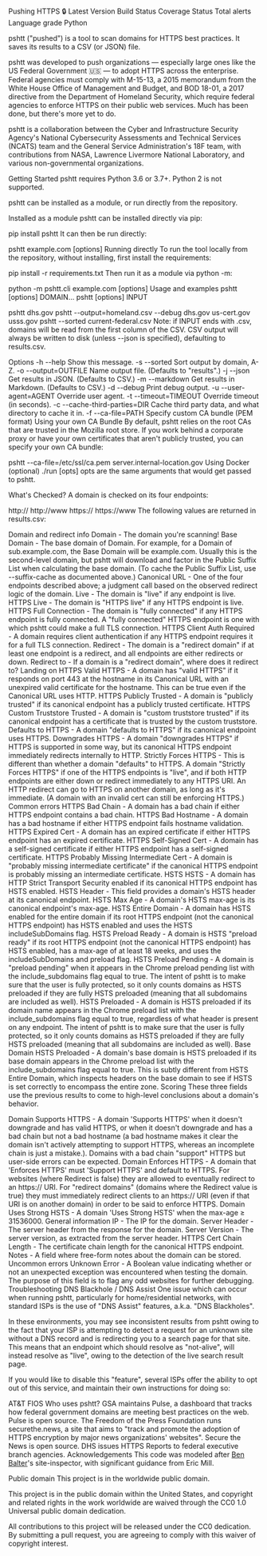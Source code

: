 Pushing HTTPS :lock:
Latest Version Build Status Coverage Status Total alerts Language grade Python

pshtt ("pushed") is a tool to scan domains for HTTPS best practices. It saves its results to a CSV (or JSON) file.

pshtt was developed to push organizations — especially large ones like the US Federal Government :us: — to adopt HTTPS across the enterprise. Federal agencies must comply with M-15-13, a 2015 memorandum from the White House Office of Management and Budget, and BOD 18-01, a 2017 directive from the Department of Homeland Security, which require federal agencies to enforce HTTPS on their public web services. Much has been done, but there's more yet to do.

pshtt is a collaboration between the Cyber and Infrastructure Security Agency's National Cybersecurity Assessments and Technical Services (NCATS) team and the General Service Administration's 18F team, with contributions from NASA, Lawrence Livermore National Laboratory, and various non-governmental organizations.

Getting Started
pshtt requires Python 3.6 or 3.7+. Python 2 is not supported.

pshtt can be installed as a module, or run directly from the repository.

Installed as a module
pshtt can be installed directly via pip:

pip install pshtt
It can then be run directly:

pshtt example.com [options]
Running directly
To run the tool locally from the repository, without installing, first install the requirements:

pip install -r requirements.txt
Then run it as a module via python -m:

python -m pshtt.cli example.com [options]
Usage and examples
pshtt [options] DOMAIN...
pshtt [options] INPUT

pshtt dhs.gov
pshtt --output=homeland.csv --debug dhs.gov us-cert.gov usss.gov
pshtt --sorted current-federal.csv
Note: if INPUT ends with .csv, domains will be read from the first column of the CSV. CSV output will always be written to disk (unless --json is specified), defaulting to results.csv.

Options
  -h --help                     Show this message.
  -s --sorted                   Sort output by domain, A-Z.
  -o --output=OUTFILE           Name output file. (Defaults to "results".)
  -j --json                     Get results in JSON. (Defaults to CSV.)
  -m --markdown                 Get results in Markdown. (Defaults to CSV.)
  -d --debug                    Print debug output.
  -u --user-agent=AGENT         Override user agent.
  -t --timeout=TIMEOUT          Override timeout (in seconds).
  -c --cache-third-parties=DIR  Cache third party data, and what directory to cache it in.
  -f --ca-file=PATH             Specify custom CA bundle (PEM format)
Using your own CA Bundle
By default, pshtt relies on the root CAs that are trusted in the Mozilla root store. If you work behind a corporate proxy or have your own certificates that aren't publicly trusted, you can specify your own CA bundle:

pshtt --ca-file=/etc/ssl/ca.pem server.internal-location.gov
Using Docker (optional)
./run [opts]
opts are the same arguments that would get passed to pshtt.

What's Checked?
A domain is checked on its four endpoints:

http://
http://www
https://
https://www
The following values are returned in results.csv:

Domain and redirect info
Domain - The domain you're scanning!
Base Domain - The base domain of Domain. For example, for a Domain of sub.example.com, the Base Domain will be example.com. Usually this is the second-level domain, but pshtt will download and factor in the Public Suffix List when calculating the base domain. (To cache the Public Suffix List, use --suffix-cache as documented above.)
Canonical URL - One of the four endpoints described above; a judgment call based on the observed redirect logic of the domain.
Live - The domain is "live" if any endpoint is live.
HTTPS Live - The domain is "HTTPS live" if any HTTPS endpoint is live.
HTTPS Full Connection - The domain is "fully connected" if any HTTPS endpoint is fully connected. A "fully connected" HTTPS endpoint is one with which pshtt could make a full TLS connection.
HTTPS Client Auth Required - A domain requires client authentication if any HTTPS endpoint requires it for a full TLS connection.
Redirect - The domain is a "redirect domain" if at least one endpoint is a redirect, and all endpoints are either redirects or down.
Redirect to - If a domain is a "redirect domain", where does it redirect to?
Landing on HTTPS
Valid HTTPS - A domain has "valid HTTPS" if it responds on port 443 at the hostname in its Canonical URL with an unexpired valid certificate for the hostname. This can be true even if the Canonical URL uses HTTP.
HTTPS Publicly Trusted - A domain is "publicly trusted" if its canonical endpoint has a publicly trusted certificate.
HTTPS Custom Truststore Trusted - A domain is "custom truststore trusted" if its canonical endpoint has a certificate that is trusted by the custom truststore.
Defaults to HTTPS - A domain "defaults to HTTPS" if its canonical endpoint uses HTTPS.
Downgrades HTTPS - A domain "downgrades HTTPS" if HTTPS is supported in some way, but its canonical HTTPS endpoint immediately redirects internally to HTTP.
Strictly Forces HTTPS - This is different than whether a domain "defaults" to HTTPS. A domain "Strictly Forces HTTPS" if one of the HTTPS endpoints is "live", and if both HTTP endpoints are either down or redirect immediately to any HTTPS URI. An HTTP redirect can go to HTTPS on another domain, as long as it's immediate. (A domain with an invalid cert can still be enforcing HTTPS.)
Common errors
HTTPS Bad Chain - A domain has a bad chain if either HTTPS endpoint contains a bad chain.
HTTPS Bad Hostname - A domain has a bad hostname if either HTTPS endpoint fails hostname validation.
HTTPS Expired Cert - A domain has an expired certificate if either HTTPS endpoint has an expired certificate.
HTTPS Self-Signed Cert - A domain has a self-signed certificate if either HTTPS endpoint has a self-signed certificate.
HTTPS Probably Missing Intermediate Cert - A domain is "probably missing intermediate certificate" if the canonical HTTPS endpoint is probably missing an intermediate certificate.
HSTS
HSTS - A domain has HTTP Strict Transport Security enabled if its canonical HTTPS endpoint has HSTS enabled.
HSTS Header - This field provides a domain's HSTS header at its canonical endpoint.
HSTS Max Age - A domain's HSTS max-age is its canonical endpoint's max-age.
HSTS Entire Domain - A domain has HSTS enabled for the entire domain if its root HTTPS endpoint (not the canonical HTTPS endpoint) has HSTS enabled and uses the HSTS includeSubDomains flag.
HSTS Preload Ready - A domain is HSTS "preload ready" if its root HTTPS endpoint (not the canonical HTTPS endpoint) has HSTS enabled, has a max-age of at least 18 weeks, and uses the includeSubDomains and preload flag.
HSTS Preload Pending - A domain is "preload pending" when it appears in the Chrome preload pending list with the include_subdomains flag equal to true. The intent of pshtt is to make sure that the user is fully protected, so it only counts domains as HSTS preloaded if they are fully HSTS preloaded (meaning that all subdomains are included as well).
HSTS Preloaded - A domain is HSTS preloaded if its domain name appears in the Chrome preload list with the include_subdomains flag equal to true, regardless of what header is present on any endpoint. The intent of pshtt is to make sure that the user is fully protected, so it only counts domains as HSTS preloaded if they are fully HSTS preloaded (meaning that all subdomains are included as well).
Base Domain HSTS Preloaded - A domain's base domain is HSTS preloaded if its base domain appears in the Chrome preload list with the include_subdomains flag equal to true. This is subtly different from HSTS Entire Domain, which inspects headers on the base domain to see if HSTS is set correctly to encompass the entire zone.
Scoring
These three fields use the previous results to come to high-level conclusions about a domain's behavior.

Domain Supports HTTPS - A domain 'Supports HTTPS' when it doesn't downgrade and has valid HTTPS, or when it doesn't downgrade and has a bad chain but not a bad hostname (a bad hostname makes it clear the domain isn't actively attempting to support HTTPS, whereas an incomplete chain is just a mistake.). Domains with a bad chain "support" HTTPS but user-side errors can be expected.
Domain Enforces HTTPS - A domain that 'Enforces HTTPS' must 'Support HTTPS' and default to HTTPS. For websites (where Redirect is false) they are allowed to eventually redirect to an https:// URI. For "redirect domains" (domains where the Redirect value is true) they must immediately redirect clients to an https:// URI (even if that URI is on another domain) in order to be said to enforce HTTPS.
Domain Uses Strong HSTS - A domain 'Uses Strong HSTS' when the max-age ≥ 31536000.
General information
IP - The IP for the domain.
Server Header - The server header from the response for the domain.
Server Version - The server version, as extracted from the server header.
HTTPS Cert Chain Length - The certificate chain length for the canonical HTTPS endpoint.
Notes - A field where free-form notes about the domain can be stored.
Uncommon errors
Unknown Error - A Boolean value indicating whether or not an unexpected exception was encountered when testing the domain. The purpose of this field is to flag any odd websites for further debugging.
Troubleshooting
DNS Blackhole / DNS Assist
One issue which can occur when running pshtt, particularly for home/residential networks, with standard ISPs is the use of "DNS Assist" features, a.k.a. "DNS Blackholes".

In these environments, you may see inconsistent results from pshtt owing to the fact that your ISP is attempting to detect a request for an unknown site without a DNS record and is redirecting you to a search page for that site. This means that an endpoint which should resolve as "not-alive", will instead resolve as "live", owing to the detection of the live search result page.

If you would like to disable this "feature", several ISPs offer the ability to opt out of this service, and maintain their own instructions for doing so:

AT&T
FIOS
Who uses pshtt?
GSA maintains Pulse, a dashboard that tracks how federal government domains are meeting best practices on the web. Pulse is open source.
The Freedom of the Press Foundation runs securethe.news, a site that aims to "track and promote the adoption of HTTPS encryption by major news organizations' websites". Secure the News is open source.
DHS issues HTTPS Reports to federal executive branch agencies.
Acknowledgements
This code was modeled after [Ben Balter](https://github.com/benbalter)'s site-inspector, with significant guidance from Eric Mill.

Public domain
This project is in the worldwide public domain.

This project is in the public domain within the United States, and copyright and related rights in the work worldwide are waived through the CC0 1.0 Universal public domain dedication.

All contributions to this project will be released under the CC0 dedication. By submitting a pull request, you are agreeing to comply with this waiver of copyright interest.